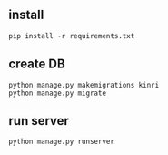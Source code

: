 
## install

```
pip install -r requirements.txt
```

## create DB

```
python manage.py makemigrations kinri
python manage.py migrate
```

## run server

```
python manage.py runserver
```
